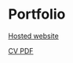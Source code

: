 # Portfolio

[Hosted website](https://grachet.github.io/portfolio/)

[CV PDF](https://grachet.github.io/documents/public/rachet_guillaume_resume.pdf)
